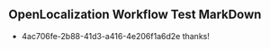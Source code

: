 ## OpenLocalization Workflow Test MarkDown

* 4ac706fe-2b88-41d3-a416-4e206f1a6d2e 
thanks!



<!--HONumber=Jan16_HO3-->
